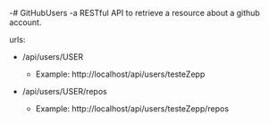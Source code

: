 -# GitHubUsers
-a RESTful API to retrieve a resource about a github account.

urls:
- /api/users/USER
    - Example: http://localhost/api/users/testeZepp

- /api/users/USER/repos
    - Example: http://localhost/api/users/testeZepp/repos
